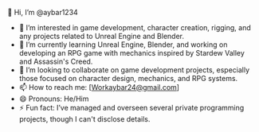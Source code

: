 👋 Hi, I’m @aybar1234  
- 👀 I’m interested in game development, character creation, rigging, and any projects related to Unreal Engine and Blender.  
- 🌱 I’m currently learning Unreal Engine, Blender, and working on developing an RPG game with mechanics inspired by Stardew Valley and Assassin's Creed.  
- 💞️ I’m looking to collaborate on game development projects, especially those focused on character design, mechanics, and RPG systems.  
- 📫 How to reach me: [Workaybar24@gmail.com]  
- 😄 Pronouns: He/Him  
- ⚡ Fun fact: I’ve managed and overseen several private programming projects, though I can't disclose details.

<!---
aybar1234/aybar1234 is a ✨ special ✨ repository because its `README.md` (this file) appears on your GitHub profile.
You can click the Preview link to take a look at your changes.
--->
